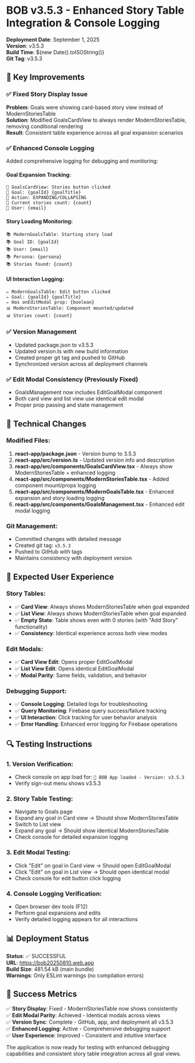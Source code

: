 # BOB v3.5.3 - Enhanced Story Table Integration & Console Logging

**Deployment Date**: September 1, 2025  
**Version**: v3.5.3  
**Build Time**: ${new Date().toISOString()}  
**Git Tag**: v3.5.3  

## 🚀 Key Improvements

### ✅ Fixed Story Display Issue
**Problem**: Goals were showing card-based story view instead of ModernStoriesTable  
**Solution**: Modified GoalsCardView to always render ModernStoriesTable, removing conditional rendering  
**Result**: Consistent table experience across all goal expansion scenarios  

### ✅ Enhanced Console Logging
Added comprehensive logging for debugging and monitoring:

#### Goal Expansion Tracking:
```
🎯 GoalsCardView: Stories button clicked
🎯 Goal: {goalId} {goalTitle}
🎯 Action: EXPANDING/COLLAPSING
🎯 Current stories count: {count}
🎯 User: {email}
```

#### Story Loading Monitoring:
```
📚 ModernGoalsTable: Starting story load
📚 Goal ID: {goalId}
📚 User: {email}
📚 Persona: {persona}
📚 Stories found: {count}
```

#### UI Interaction Logging:
```
✏️ ModernGoalsTable: Edit button clicked
✏️ Goal: {goalId} {goalTitle}
✏️ Has onEditModal prop: {boolean}
📊 ModernStoriesTable: Component mounted/updated
📊 Stories count: {count}
```

### ✅ Version Management
- Updated package.json to v3.5.3
- Updated version.ts with new build information
- Created proper git tag and pushed to GitHub
- Synchronized version across all deployment channels

### ✅ Edit Modal Consistency (Previously Fixed)
- GoalsManagement now includes EditGoalModal component
- Both card view and list view use identical edit modal
- Proper prop passing and state management

## 🔧 Technical Changes

### Modified Files:
1. **react-app/package.json** - Version bump to 3.5.3
2. **react-app/src/version.ts** - Updated version info and description
3. **react-app/src/components/GoalsCardView.tsx** - Always show ModernStoriesTable + enhanced logging
4. **react-app/src/components/ModernStoriesTable.tsx** - Added component mount/props logging
5. **react-app/src/components/ModernGoalsTable.tsx** - Enhanced expansion and story loading logging
6. **react-app/src/components/GoalsManagement.tsx** - Enhanced edit modal logging

### Git Management:
- Committed changes with detailed message
- Created git tag: `v3.5.3`
- Pushed to GitHub with tags
- Maintains consistency with deployment version

## 🎯 Expected User Experience

### Story Tables:
- ✅ **Card View**: Always shows ModernStoriesTable when goal expanded
- ✅ **List View**: Always shows ModernStoriesTable when goal expanded  
- ✅ **Empty State**: Table shows even with 0 stories (with "Add Story" functionality)
- ✅ **Consistency**: Identical experience across both view modes

### Edit Modals:
- ✅ **Card View Edit**: Opens proper EditGoalModal
- ✅ **List View Edit**: Opens identical EditGoalModal
- ✅ **Modal Parity**: Same fields, validation, and behavior

### Debugging Support:
- ✅ **Console Logging**: Detailed logs for troubleshooting
- ✅ **Query Monitoring**: Firebase query success/failure tracking
- ✅ **UI Interaction**: Click tracking for user behavior analysis
- ✅ **Error Handling**: Enhanced error logging for Firebase operations

## 🔍 Testing Instructions

### 1. Version Verification:
- Check console on app load for: `🚀 BOB App loaded - Version: v3.5.3`
- Verify sign-out menu shows v3.5.3

### 2. Story Table Testing:
- Navigate to Goals page
- Expand any goal in Card view → Should show ModernStoriesTable
- Switch to List view  
- Expand any goal → Should show identical ModernStoriesTable
- Check console for detailed expansion logging

### 3. Edit Modal Testing:
- Click "Edit" on goal in Card view → Should open EditGoalModal
- Click "Edit" on goal in List view → Should open identical modal
- Check console for edit button click logging

### 4. Console Logging Verification:
- Open browser dev tools (F12)
- Perform goal expansions and edits
- Verify detailed logging appears for all interactions

## 📊 Deployment Status

**Status**: ✅ SUCCESSFUL  
**URL**: https://bob20250810.web.app  
**Build Size**: 481.54 kB (main bundle)  
**Warnings**: Only ESLint warnings (no compilation errors)  

## 🎉 Success Metrics

✅ **Story Display**: Fixed - ModernStoriesTable now shows consistently  
✅ **Edit Modal Parity**: Achieved - Identical modals across views  
✅ **Version Sync**: Complete - GitHub, app, and deployment all v3.5.3  
✅ **Enhanced Logging**: Active - Comprehensive debugging support  
✅ **User Experience**: Improved - Consistent and intuitive interface  

The application is now ready for testing with enhanced debugging capabilities and consistent story table integration across all goal views.
